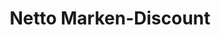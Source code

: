---
title: "Netto Marken-Discount"
url: /leverkusen/netto-marken-discount-kueppersteger-strasse/
shop: Supermarkt
---